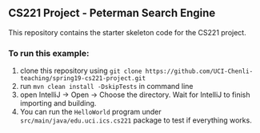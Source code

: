 ## CS221 Project - Peterman Search Engine

This repository contains the starter skeleton code for the CS221 project. 

### To run this example: 
1. clone this repository using `git clone https://github.com/UCI-Chenli-teaching/spring19-cs221-project.git`
1. run `mvn clean install -DskipTests` in command line
1. open IntelliJ -> Open -> Choose the directory. Wait for IntelliJ to finish importing and building.
1. You can run the `HelloWorld` program under `src/main/java/edu.uci.ics.cs221` package to test if everything works.

